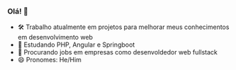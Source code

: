 ### Olá! 👋
- 🛠 Trabalho atualmente em projetos para melhorar meus conhecimentos em desenvolvimento web
- 🌱 Estudando PHP, Angular e Springboot
- 👯 Procurando jobs em empresas como desenvoldedor web fullstack
- 😄 Pronomes: He/Him
<!--
<img src="https://camo.githubusercontent.com/19a888c81ffb0d1d16443defc7e7559f8909ae850e8ec1d527650b37f065daa4/68747470733a2f2f6769746875622d726561646d652d73746174732e76657263656c2e6170702f6170693f757365726e616d653d616e7572616768617a72612673686f775f69636f6e733d74727565267468656d653d7472616e73706172656e74" alt="Estatíscas do Github de Bartô Alheiros" data-canonical-src="https://github-readme-stats.vercel.app/api?username=bartoalheiros&amp;show_icons=true&amp;theme=transparent" style="max-width: 100%;"> -->
